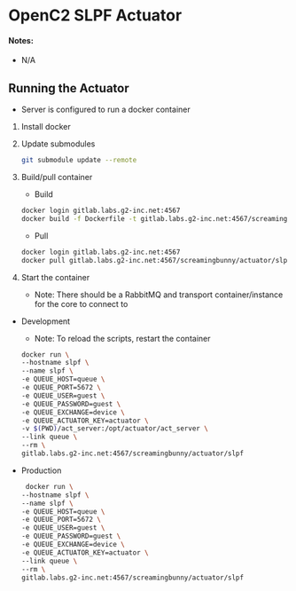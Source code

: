 # OpenC2 SLPF Actuator

#### Notes:
- N/A


## Running the Actuator
- Server is configured to run a docker container

1. Install docker

2. Update submodules
    
    ```bash
    git submodule update --remote
    ```

3. Build/pull container
    - Build
    
    ```bash
    docker login gitlab.labs.g2-inc.net:4567
    docker build -f Dockerfile -t gitlab.labs.g2-inc.net:4567/screamingbunny/actuator/slpf .
    ```
    
    - Pull
    
    ```bash
    docker login gitlab.labs.g2-inc.net:4567
    docker pull gitlab.labs.g2-inc.net:4567/screamingbunny/actuator/slpf
    ```

4. Start the container
    - Note: There should be a RabbitMQ and transport container/instance for the core to connect to

- Development
    - Note: To reload the scripts, restart the container
    
     ```bash
    docker run \
	--hostname slpf \
	--name slpf \
    -e QUEUE_HOST=queue \
    -e QUEUE_PORT=5672 \
    -e QUEUE_USER=guest \
    -e QUEUE_PASSWORD=guest \
    -e QUEUE_EXCHANGE=device \
    -e QUEUE_ACTUATOR_KEY=actuator \
    -v $(PWD)/act_server:/opt/actuator/act_server \
	--link queue \
	--rm \
    gitlab.labs.g2-inc.net:4567/screamingbunny/actuator/slpf
	```
    
- Production
    
    ```bash
     docker run \
	--hostname slpf \
	--name slpf \
    -e QUEUE_HOST=queue \
    -e QUEUE_PORT=5672 \
    -e QUEUE_USER=guest \
    -e QUEUE_PASSWORD=guest \
    -e QUEUE_EXCHANGE=device \
    -e QUEUE_ACTUATOR_KEY=actuator \
	--link queue \
	--rm \
    gitlab.labs.g2-inc.net:4567/screamingbunny/actuator/slpf
	```
